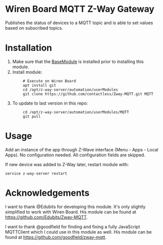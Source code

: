 # Wiren Board MQTT Z-Way Gateway

Publishes the status of devices to a MQTT topic and is able to set
values based on subscribed topics.

# Installation

1. Make sure that the [BaseModule](https://github.com/maros/Zway-BaseModule) is installed prior to installing this 
module.
2. Install module:
```shell
        # Execute on Wiren Board
        apt install git
        cd /opt/z-way-server/automation/userModules
        git clone https://github.com/contactless/Zway-MQTT.git MQTT
```
3. To update to last version in this repo:
```shell
        cd /opt/z-way-server/automation/userModules/MQTT
        git pull
```
# Usage

Add an instance of the app through Z-Wave interface (Menu - Apps - Local Apps). No configuration needed. All configuration fields are skipped.

If new device was added to Z-Way later, restart module with:
```shell
service z-way-server restart
```

# Acknowledgements

I want to thank @Edubits for developing this module. It's only slightly simplified to work with Wiren Board. His module can be found at https://github.com/Edubits/Zway-MQTT.

I want to thank @goodfield for finding and fixing a fully JavaScript MQTTClient which I could use in this module as well. His module can be found at https://github.com/goodfield/zway-mqtt.
